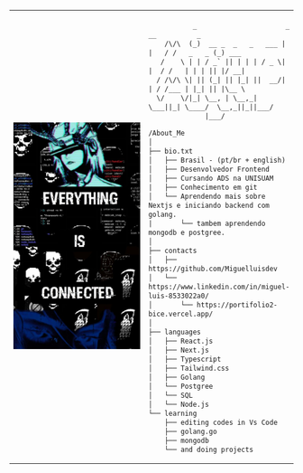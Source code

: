 <table>
  <tr>
    <td style="width: 50%;">
       <img src="https://github.com/Miguelluisdev/Miguelluisdev/blob/main/cd34e92afe985f653076a675e09b8604.jpg" alt="Asuka" style="width: 200%; border: none;"/>
    </td>
    <td style="width: 50%; vertical-align: top;">
      <p style="font-family: monospace; font-size: 16px;">
       
        
               
               _                      _     __          _      
        /\/\  (_)  __ _  _   _   ___ | |   / /   _   _ (_) ___ 
       /    \ | | / _` || | | | / _ \| |  / /   | | | || |/ __|
      / /\/\ \| || (_| || |_| ||  __/| | / /___ | |_| || |\__ \
      \/    \/|_| \__, | \__,_| \___||_| \____/  \__,_||_||___/
                  |___/                                        

</p>

    /About_Me
    │
    ├── bio.txt
    │   ├── Brasil - (pt/br + english)
    │   ├── Desenvolvedor Frontend
    │   ├── Cursando ADS na UNISUAM
    |   ├── Conhecimento em git
    │   └── Aprendendo mais sobre Nextjs e iniciando backend com golang.
    |       └── tambem aprendendo mongodb e postgree.
    │
    ├── contacts
    │   ├── https://github.com/Miguelluisdev
    │   └── https://www.linkedin.com/in/miguel-luis-8533022a0/
    │       └── https://portifolio2-bice.vercel.app/
    │
    ├── languages
    │   ├── React.js
    │   ├── Next.js
    │   ├── Typescript
    │   ├── Tailwind.css
    │   ├── Golang
    │   └── Postgree
    │   └── SQL
    │   └── Node.js
    └── learning
        ├── editing codes in Vs Code
        ├── golang.go
        ├── mongodb
        └── and doing projects
        
  </tr>
</table>

